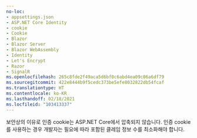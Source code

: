```yaml
---
no-loc:
- appsettings.json
- ASP.NET Core Identity
- cookie
- Cookie
- Blazor
- Blazor Server
- Blazor WebAssembly
- Identity
- Let's Encrypt
- Razor
- SignalR
ms.openlocfilehash: 265c8fde2f49aca5d6bf0c6abd4ea09c06a6df79
ms.sourcegitcommit: 422e8444b9f5cedc373be5efe8032822db54fcaf
ms.translationtype: HT
ms.contentlocale: ko-KR
ms.lasthandoff: 02/18/2021
ms.locfileid: "103413337"
---
```

보안상의 이유로 인증 cookie는 ASP.NET Core에서 압축되지 않습니다. 인증 cookie를 사용하는 경우 개발자는 필요에 따라 포함된 클레임 정보 수를 최소화해야 합니다.
